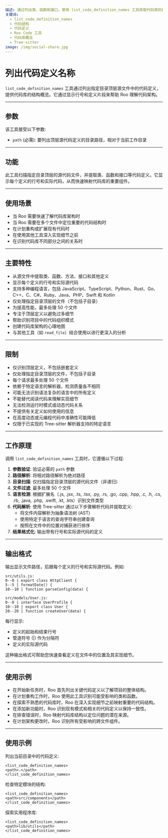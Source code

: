 ```yaml
---
描述: 通过列出类、函数和接口，使用 list_code_definition_names 工具获取代码库的结构概览。
关键词:
  - list_code_definition_names
  - 代码结构
  - 代码定义
  - Roo Code 工具
  - 代码库概览
  - Tree-sitter
image: /img/social-share.jpg
---
```


# 列出代码定义名称

`list_code_definition_names` 工具通过列出指定目录顶层源文件中的代码定义，提供代码库的结构概览。它通过显示行号和定义片段来帮助 Roo 理解代码架构。

---

## 参数

该工具接受以下参数:

- `path` (必需): 要列出顶层源代码定义的目录路径，相对于当前工作目录

---

## 功能

此工具扫描指定目录顶层的源代码文件，并提取类、函数和接口等代码定义。它显示每个定义的行号和实际代码，从而快速映射代码库的重要组件。

---

## 使用场景

- 当 Roo 需要快速了解代码库架构时
- 当 Roo 需要在多个文件中定位重要的代码结构时
- 在计划重构或扩展现有代码时
- 在使用其他工具深入实现细节之前
- 在识别代码库不同部分之间的关系时

---

## 主要特性

- 从源文件中提取类、函数、方法、接口和其他定义
- 显示每个定义的行号和实际源代码
- 支持多种编程语言，包括 JavaScript、TypeScript、Python、Rust、Go、C++、C、C#、Ruby、Java、PHP、Swift 和 Kotlin
- 仅处理指定目录顶层的文件（不包括子目录）
- 为提高性能，最多处理 50 个文件
- 专注于顶层定义以避免过多细节
- 帮助识别项目中的代码组织模式
- 创建代码库架构的心理地图
- 与其他工具（如 `read_file`）结合使用以进行更深入的分析

---

## 限制

- 仅识别顶层定义，不包括嵌套定义
- 仅处理指定目录顶层的文件，不包括子目录
- 每个请求最多处理 50 个文件
- 依赖于特定语言的解析器，检测质量各不相同
- 可能无法识别语法复杂的语言中的所有定义
- 不能替代阅读代码来理解实现细节
- 无法检测运行时模式或动态代码关系
- 不提供有关定义如何使用的信息
- 在高度动态或元编程代码中准确性可能降低
- 仅限于已实现的 Tree-sitter 解析器支持的特定语言

---

## 工作原理

调用 `list_code_definition_names` 工具时，它遵循以下过程:

1. **参数验证**: 验证必需的 `path` 参数
2. **路径解析**: 将相对路径解析为绝对路径
3. **目录扫描**: 仅扫描指定目录顶层的源代码文件（非递归）
4. **文件过滤**: 最多处理 50 个文件
5. **语言检测**: 根据扩展名（.js, .jsx, .ts, .tsx, .py, .rs, .go, .cpp, .hpp, .c, .h, .cs, .rb, .java, .php, .swift, .kt, .kts）识别文件类型
6. **代码解析**: 使用 Tree-sitter 通过以下步骤解析代码并提取定义:
   - 将文件内容解析为抽象语法树 (AST)
   - 使用特定于语言的查询字符串创建查询
   - 按照在文件中的位置对捕获进行排序
7. **结果格式化**: 输出带有行号和实际源代码的定义

---

## 输出格式

输出显示文件路径，后跟每个定义的行号和实际源代码。例如:

```
src/utils.js:
0--0 | export class HttpClient {
5--5 | formatDate() {
10--10 | function parseConfig(data) {

src/models/User.js:
0--0 | interface UserProfile {
10--10 | export class User {
20--20 | function createUser(data) {
```

每行显示:
- 定义的起始和结束行号
- 管道符号 (|) 作为分隔符
- 定义的实际源代码

这种输出格式可帮助您快速查看定义在文件中的位置及其实现细节。

---

## 使用示例

- 在开始新任务时，Roo 首先列出关键代码定义以了解项目的整体结构。
- 在计划重构工作时，Roo 使用此工具识别可能受影响的类和函数。
- 在探索不熟悉的代码库时，Roo 在深入实现细节之前映射重要的代码结构。
- 在添加新功能时，Roo 识别现有模式和相关的代码定义以保持一致性。
- 在排查错误时，Roo 映射代码库结构以定位问题的潜在来源。
- 在计划架构更改时，Roo 识别所有受影响的跨文件组件。

---

## 使用示例

列出当前目录中的代码定义:
```
<list_code_definition_names>
<path>.</path>
</list_code_definition_names>
```

检查特定模块的结构:
```
<list_code_definition_names>
<path>src/components</path>
</list_code_definition_names>
```

探索实用程序库:
```
<list_code_definition_names>
<path>lib/utils</path>
</list_code_definition_names>
```
